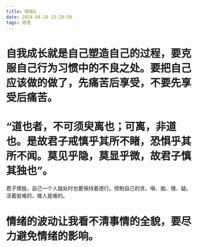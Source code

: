 ```yaml
---
title: 随笔6
date: 2024-04-10 13:29:59
tags: 感悟
---
```


# 自我成长就是自己塑造自己的过程，要克服自己行为习惯中的不良之处。要把自己应该做的做了，先痛苦后享受，不要先享受后痛苦。

# “道也者，不可须臾离也；可离，非道也。是故君子戒慎乎其所不睹，恐惧乎其所不闻。莫见乎隐，莫显乎微，故君子慎其独也”。
君子慎独，自己一个人独处时也要保持着德行。控制自己的贪，嗔、痴、慢、疑。活着挺难的，做人是难的。

# 情绪的波动让我看不清事情的全貌，要尽力避免情绪的影响。